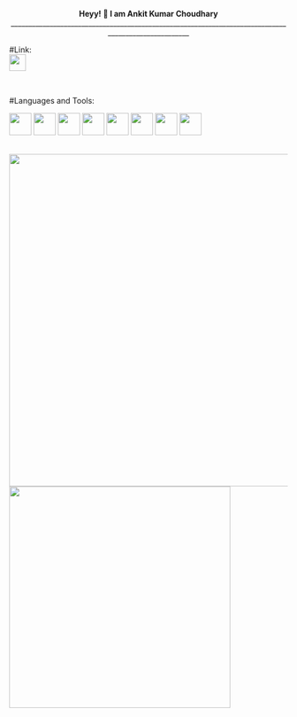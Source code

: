 <p align="center">
  <b>Heyy! 👋 I am Ankit Kumar Choudhary</b><br>
_____________________________________________________________________________________________________
<br>


<p align ="left">
#Link:
  <br>
  <a href="https://www.linkedin.com/in/ankit-choudhary-353099282/">
    <img src="https://github.com/user-attachments/assets/0ab127cf-2aa3-4e2a-ada9-f8da273592b3" data-canonical-src="(https://github.com/user-attachments/assets/0ab127cf-2aa3-4e2a-ada9-f8da273592b3)" width="30" height="30" />
  </a>
</p>
<br>

#Languages and Tools:<br>
<p margin="5px">
  <img src="https://github.com/user-attachments/assets/0ce6f69a-43ca-44d9-83ab-2e0848cef696" data-canonical-src="(https://github.com/user-attachments/assets/0ce6f69a-43ca-44d9-83ab-2e0848cef696)" width="40" height="40" />
  <img src="https://github.com/user-attachments/assets/130e00e4-f3e7-4618-a3e7-0974d05ec98e" data-canonical-src="(https://github.com/user-attachments/assets/130e00e4-f3e7-4618-a3e7-0974d05ec98e)" width="40" height="40" />
  <img src="https://github.com/user-attachments/assets/b9932edd-7982-4c4f-a0aa-b5d34d067c43" data-canonical-src="(https://github.com/user-attachments/assets/b9932edd-7982-4c4f-a0aa-b5d34d067c43)" width="40" height="40" />
  <img src="https://github.com/user-attachments/assets/4cb7095b-7f78-4ea6-b498-0338fb3cf426" data-canonical-src="(https://github.com/user-attachments/assets/4cb7095b-7f78-4ea6-b498-0338fb3cf426)" width="40" height="40" />
  <img src="https://github.com/user-attachments/assets/57af85fc-98b8-4e6d-a011-05fc1d98b011" data-canonical-src="(https://github.com/user-attachments/assets/57af85fc-98b8-4e6d-a011-05fc1d98b011)" width="40" height="40" />
  <img src="https://github.com/user-attachments/assets/00b646ac-1246-48b5-aba0-2badb9fb9fcf" data-canonical-src="(https://github.com/user-attachments/assets/00b646ac-1246-48b5-aba0-2badb9fb9fcf)" width="40" height="40" />
  <img src="https://github.com/user-attachments/assets/2af4db76-7984-4765-891a-fd348188f707" data-canonical-src="(https://github.com/user-attachments/assets/2af4db76-7984-4765-891a-fd348188f707)" width="40" height="40" />
  <img src="https://github.com/user-attachments/assets/f37cb680-0700-4d7f-9921-d4e7216f7a34" data-canonical-src="(https://github.com/user-attachments/assets/f37cb680-0700-4d7f-9921-d4e7216f7a34)" width="40" height="40" />
</p>
<br>




  <img src="https://github.com/user-attachments/assets/bb34aeac-1d4e-4abb-80c3-57f874a877f1" data-canonical-src="(https://github.com/user-attachments/assets/bb34aeac-1d4e-4abb-80c3-57f874a877f1)" width="600" />
  <img src="https://github.com/user-attachments/assets/db9508c7-3331-464b-8316-cb2434829cfa" data-canonical-src="(https://github.com/user-attachments/assets/db9508c7-3331-464b-8316-cb2434829cfa)" width="400" />


</p>





<!--
**AnkitChoudharyGH/AnkitChoudharyGH** is a ✨ _special_ ✨ repository because its `README.md` (this file) appears on your GitHub profile.

Here are some ideas to get you started:

- 🔭 I’m currently working on ...
- 🌱 I’m currently learning ...
- 👯 I’m looking to collaborate on ...
- 🤔 I’m looking for help with ...
- 💬 Ask me about ...
- 📫 How to reach me: ...
- 😄 Pronouns: ...
- ⚡ Fun fact: ...
-->
